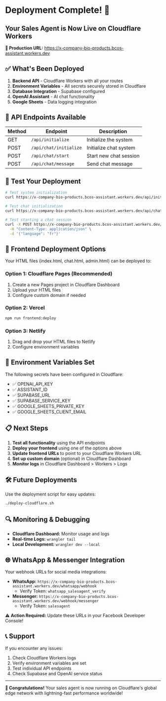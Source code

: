 # Deployment Complete! 🎉

## Your Sales Agent is Now Live on Cloudflare Workers

**🔗 Production URL:** https://x-company-bio-products.bcos-assistant.workers.dev

## ✅ What's Been Deployed

1. **Backend API** - Cloudflare Workers with all your routes
2. **Environment Variables** - All secrets securely stored in Cloudflare
3. **Database Integration** - Supabase configured
4. **OpenAI Assistant** - AI chat functionality
5. **Google Sheets** - Data logging integration

## 🚀 API Endpoints Available

| Method | Endpoint | Description |
|--------|----------|-------------|
| GET | `/api/initialize` | Initialize the system |
| POST | `/api/chat/initialize` | Initialize chat system |
| POST | `/api/chat/start` | Start new chat session |
| POST | `/api/chat/message` | Send chat message |

## 🧪 Test Your Deployment

```bash
# Test system initialization
curl https://x-company-bio-products.bcos-assistant.workers.dev/api/initialize

# Test chat initialization
curl https://x-company-bio-products.bcos-assistant.workers.dev/api/chat/initialize

# Test starting a chat session
curl -X POST https://x-company-bio-products.bcos-assistant.workers.dev/api/chat/start \
  -H "Content-Type: application/json" \
  -d '{"language": "fr"}'
```

## 📁 Frontend Deployment Options

Your HTML files (index.html, chat.html, admin.html) can be deployed to:

### Option 1: Cloudflare Pages (Recommended)
1. Create a new Pages project in Cloudflare Dashboard
2. Upload your HTML files
3. Configure custom domain if needed

### Option 2: Vercel
```bash
npm run frontend:deploy
```

### Option 3: Netlify
1. Drag and drop your HTML files to Netlify
2. Configure environment variables

## 🔧 Environment Variables Set

The following secrets have been configured in Cloudflare:
- ✅ OPENAI_API_KEY
- ✅ ASSISTANT_ID  
- ✅ SUPABASE_URL
- ✅ SUPABASE_SERVICE_KEY
- ✅ GOOGLE_SHEETS_PRIVATE_KEY
- ✅ GOOGLE_SHEETS_CLIENT_EMAIL

## 📋 Next Steps

1. **Test all functionality** using the API endpoints
2. **Deploy your frontend** using one of the options above
3. **Update frontend URLs** to point to your Cloudflare Workers URL
4. **Set up custom domain** (optional) in Cloudflare Dashboard
5. **Monitor logs** in Cloudflare Dashboard > Workers > Logs

## 🛠️ Future Deployments

Use the deployment script for easy updates:
```bash
./deploy-cloudflare.sh
```

## 🔍 Monitoring & Debugging

- **Cloudflare Dashboard:** Monitor usage and logs
- **Real-time Logs:** `wrangler tail`
- **Local Development:** `wrangler dev --local`

## 🌐 WhatsApp & Messenger Integration

Your webhook URLs for social media integrations:

- **WhatsApp:** `https://x-company-bio-products.bcos-assistant.workers.dev/whatsapp/webhook`
  - Verify Token: `whatsapp_salesagent_verify`
- **Messenger:** `https://x-company-bio-products.bcos-assistant.workers.dev/webhook/messenger`  
  - Verify Token: `salesagent`

⚠️ **Action Required:** Update these URLs in your Facebook Developer Console!

## 📞 Support

If you encounter any issues:
1. Check Cloudflare Workers logs
2. Verify environment variables are set
3. Test individual API endpoints
4. Check Supabase and OpenAI service status

---

**🎊 Congratulations!** Your sales agent is now running on Cloudflare's global edge network with lightning-fast performance worldwide!
